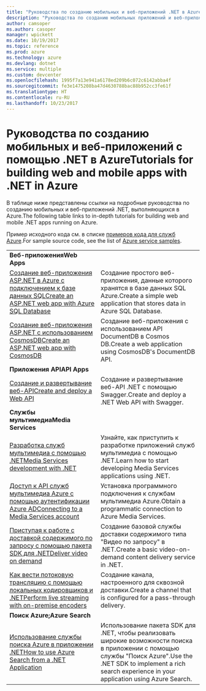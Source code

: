 ```yaml
---
title: "Руководства по созданию мобильных и веб-приложений .NET в Azure"
description: "Руководства по созданию мобильных приложений и веб-приложений .NET и добавлению в них функций с помощью служб Azure."
author: camsoper
ms.author: casoper
manager: wpickett
ms.date: 10/19/2017
ms.topic: reference
ms.prod: azure
ms.technology: azure
ms.devlang: dotnet
ms.service: multiple
ms.custom: devcenter
ms.openlocfilehash: 1995f7a13e941a6178ed209b6c072c6142abba4f
ms.sourcegitcommit: fe3e1475208ba47d4630788bac88b952cc3fe61f
ms.translationtype: HT
ms.contentlocale: ru-RU
ms.lasthandoff: 10/23/2017
---
```

# <a name="tutorials-for-building-web-and-mobile-apps-with-net-in-azure"></a><span data-ttu-id="f1c02-103">Руководства по созданию мобильных и веб-приложений с помощью .NET в Azure</span><span class="sxs-lookup"><span data-stu-id="f1c02-103">Tutorials for building web and mobile apps with .NET in Azure</span></span>

<span data-ttu-id="f1c02-104">В таблице ниже представлены ссылки на подробные руководства по созданию мобильных и веб-приложений .NET, выполняющихся в Azure.</span><span class="sxs-lookup"><span data-stu-id="f1c02-104">The following table links to in-depth tutorials for building web and mobile .NET apps running on Azure.</span></span>

<span data-ttu-id="f1c02-105">Пример исходного кода см. в списке [примеров кода для служб Azure](https://azure.microsoft.com/resources/samples/?platform=dotnet).</span><span class="sxs-lookup"><span data-stu-id="f1c02-105">For sample source code, see the list of [Azure service samples](https://azure.microsoft.com/resources/samples/?platform=dotnet).</span></span>

| | |
|---|---|
| <span data-ttu-id="f1c02-106">**Веб-приложения**</span><span class="sxs-lookup"><span data-stu-id="f1c02-106">**Web Apps**</span></span>||
| <span data-ttu-id="f1c02-107">[Создание веб-приложения ASP.NET в Azure с подключением к базе данных SQL][1]</span><span class="sxs-lookup"><span data-stu-id="f1c02-107">[Create an ASP.NET web app with Azure SQL Database][1]</span></span> | <span data-ttu-id="f1c02-108">Создание простого веб-приложения, данные которого хранятся в базе данных SQL Azure.</span><span class="sxs-lookup"><span data-stu-id="f1c02-108">Create a simple web application that stores data in Azure SQL Database.</span></span> | 
| <span data-ttu-id="f1c02-109">[Создание веб-приложения ASP.NET с использованием CosmosDB][2]</span><span class="sxs-lookup"><span data-stu-id="f1c02-109">[Create an ASP.NET web app with CosmosDB][2]</span></span> | <span data-ttu-id="f1c02-110">Создание веб-приложения с использованием API DocumentDB в Cosmos DB.</span><span class="sxs-lookup"><span data-stu-id="f1c02-110">Create a web application using CosmosDB's DocumentDB API.</span></span> | 
| <span data-ttu-id="f1c02-111">**Приложения API**</span><span class="sxs-lookup"><span data-stu-id="f1c02-111">**API Apps**</span></span>||
| <span data-ttu-id="f1c02-112">[Создание и развертывание веб-API][3]</span><span class="sxs-lookup"><span data-stu-id="f1c02-112">[Create and deploy a Web API][3]</span></span> | <span data-ttu-id="f1c02-113">Создание и развертывание веб-API .NET с помощью Swagger.</span><span class="sxs-lookup"><span data-stu-id="f1c02-113">Create and deploy a .NET Web API with Swagger.</span></span> | 
| <span data-ttu-id="f1c02-114">**Службы мультимедиа**</span><span class="sxs-lookup"><span data-stu-id="f1c02-114">**Media Services**</span></span> | |
| <span data-ttu-id="f1c02-115">[Разработка служб мультимедиа с помощью .NET][6]</span><span class="sxs-lookup"><span data-stu-id="f1c02-115">[Media Services development with .NET][6]</span></span> | <span data-ttu-id="f1c02-116">Узнайте, как приступить к разработке приложений служб мультимедиа с помощью .NET.</span><span class="sxs-lookup"><span data-stu-id="f1c02-116">Learn how to start developing Media Services applications using .NET.</span></span> |
| <span data-ttu-id="f1c02-117">[Доступ к API служб мультимедиа Azure с помощью аутентификации Azure AD][7]</span><span class="sxs-lookup"><span data-stu-id="f1c02-117">[Connecting to a Media Services account][7]</span></span> | <span data-ttu-id="f1c02-118">Установка программного подключения к службам мультимедиа Azure.</span><span class="sxs-lookup"><span data-stu-id="f1c02-118">Obtain a programmatic connection to  Azure Media Services.</span></span> |
| <span data-ttu-id="f1c02-119">[Приступая к работе с доставкой содержимого по запросу с помощью пакета SDK для .NET][4]</span><span class="sxs-lookup"><span data-stu-id="f1c02-119">[Deliver video on demand][4]</span></span> | <span data-ttu-id="f1c02-120">Создание базовой службы доставки содержимого типа "Видео по запросу" в .NET.</span><span class="sxs-lookup"><span data-stu-id="f1c02-120">Create a basic video-on-demand content delivery service in .NET.</span></span> | 
| <span data-ttu-id="f1c02-121">[Как вести потоковую трансляцию с помощью локальных кодировщиков и .NET][8]</span><span class="sxs-lookup"><span data-stu-id="f1c02-121">[Perform live streaming with on-premise encoders ][8]</span></span> | <span data-ttu-id="f1c02-122">Создание канала, настроенного для сквозной доставки.</span><span class="sxs-lookup"><span data-stu-id="f1c02-122">Create a channel that is configured for a pass-through delivery.</span></span> |
| <span data-ttu-id="f1c02-123">**Поиск Azure;**</span><span class="sxs-lookup"><span data-stu-id="f1c02-123">**Azure Search**</span></span>||
| <span data-ttu-id="f1c02-124">[Использование службы поиска Azure в приложении .NET][5]</span><span class="sxs-lookup"><span data-stu-id="f1c02-124">[How to use Azure Search from a .NET Application][5]</span></span> | <span data-ttu-id="f1c02-125">Использование пакета SDK для .NET, чтобы реализовать широкие возможности поиска в приложении с помощью службы "Поиск Azure".</span><span class="sxs-lookup"><span data-stu-id="f1c02-125">Use the .NET SDK to implement a rich search experience in your application using Azure Search.</span></span> | 



[1]: /azure/app-service-web/app-service-web-tutorial-dotnet-sqldatabase
[2]: /azure/documentdb/documentdb-dotnet-application
[3]: /azure/app-service-api/app-service-api-dotnet-get-started
[4]: /azure/media-services/media-services-dotnet-get-started
[5]: /azure/search/search-howto-dotnet-sdk
[6]: /azure/media-services/media-services-dotnet-how-to-use
[7]: /azure/media-services/media-services-dotnet-connect-programmatically
[8]: /azure/media-services/media-services-dotnet-live-encode-with-onpremises-encoders